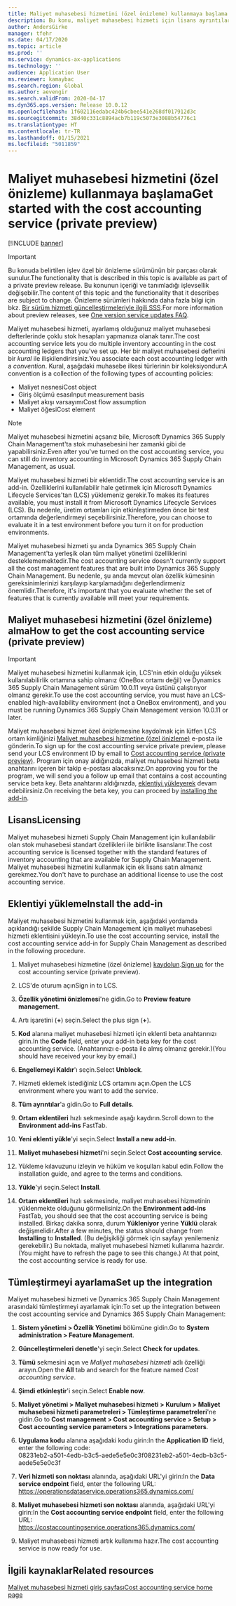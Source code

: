 ```yaml
---
title: Maliyet muhasebesi hizmetini (özel önizleme) kullanmaya başlama
description: Bu konu, maliyet muhasebesi hizmeti için lisans ayrıntılarını ve yükleme yönergelerini sağlar.
author: AndersGirke
manager: tfehr
ms.date: 04/17/2020
ms.topic: article
ms.prod: ''
ms.service: dynamics-ax-applications
ms.technology: ''
audience: Application User
ms.reviewer: kamaybac
ms.search.region: Global
ms.author: aevengir
ms.search.validFrom: 2020-04-17
ms.dyn365.ops.version: Release 10.0.12
ms.openlocfilehash: 1f602116edabc424b6cbee541e268df017912d3c
ms.sourcegitcommit: 38d40c331c8894acb7b119c5073e3088b54776c1
ms.translationtype: HT
ms.contentlocale: tr-TR
ms.lasthandoff: 01/15/2021
ms.locfileid: "5011859"
---
```

# <a name="get-started-with-the-cost-accounting-service-private-preview"></a><span data-ttu-id="6d20f-103">Maliyet muhasebesi hizmetini (özel önizleme) kullanmaya başlama</span><span class="sxs-lookup"><span data-stu-id="6d20f-103">Get started with the cost accounting service (private preview)</span></span>

[!INCLUDE [banner](../includes/banner.md)]

> [!IMPORTANT]
> <span data-ttu-id="6d20f-104">Bu konuda belirtilen işlev özel bir önizleme sürümünün bir parçası olarak sunulur.</span><span class="sxs-lookup"><span data-stu-id="6d20f-104">The functionality that is described in this topic is available as part of a private preview release.</span></span> <span data-ttu-id="6d20f-105">Bu konunun içeriği ve tanımladığı işlevsellik değişebilir.</span><span class="sxs-lookup"><span data-stu-id="6d20f-105">The content of this topic and the functionality that it describes are subject to change.</span></span> <span data-ttu-id="6d20f-106">Önizleme sürümleri hakkında daha fazla bilgi için bkz. [Bir sürüm hizmeti güncelleştirmeleriyle ilgili SSS](../../fin-ops-core/fin-ops/get-started/one-version.md).</span><span class="sxs-lookup"><span data-stu-id="6d20f-106">For more information about preview releases, see [One version service updates FAQ](../../fin-ops-core/fin-ops/get-started/one-version.md).</span></span>

<span data-ttu-id="6d20f-107">Maliyet muhasebesi hizmeti, ayarlamış olduğunuz maliyet muhasebesi defterlerinde çoklu stok hesapları yapmanıza olanak tanır.</span><span class="sxs-lookup"><span data-stu-id="6d20f-107">The cost accounting service lets you do multiple inventory accounting in the cost accounting ledgers that you've set up.</span></span> <span data-ttu-id="6d20f-108">Her bir maliyet muhasebesi defterini bir *kural* ile ilişkilendirirsiniz.</span><span class="sxs-lookup"><span data-stu-id="6d20f-108">You associate each cost accounting ledger with a *convention*.</span></span> <span data-ttu-id="6d20f-109">Kural, aşağıdaki muhasebe ilkesi türlerinin bir koleksiyondur:</span><span class="sxs-lookup"><span data-stu-id="6d20f-109">A convention is a collection of the following types of accounting policies:</span></span>

- <span data-ttu-id="6d20f-110">Maliyet nesnesi</span><span class="sxs-lookup"><span data-stu-id="6d20f-110">Cost object</span></span>
- <span data-ttu-id="6d20f-111">Giriş ölçümü esası</span><span class="sxs-lookup"><span data-stu-id="6d20f-111">Input measurement basis</span></span>
- <span data-ttu-id="6d20f-112">Maliyet akışı varsayımı</span><span class="sxs-lookup"><span data-stu-id="6d20f-112">Cost flow assumption</span></span>
- <span data-ttu-id="6d20f-113">Maliyet öğesi</span><span class="sxs-lookup"><span data-stu-id="6d20f-113">Cost element</span></span>

> [!NOTE]
> <span data-ttu-id="6d20f-114">Maliyet muhasebesi hizmetini açsanız bile, Microsoft Dynamics 365 Supply Chain Management'ta stok muhasebesini her zamanki gibi de yapabilirsiniz.</span><span class="sxs-lookup"><span data-stu-id="6d20f-114">Even after you've turned on the cost accounting service, you can still do  inventory accounting in Microsoft Dynamics 365 Supply Chain Management, as usual.</span></span>

<span data-ttu-id="6d20f-115">Maliyet muhasebesi hizmeti bir eklentidir.</span><span class="sxs-lookup"><span data-stu-id="6d20f-115">The cost accounting service is an add-in.</span></span> <span data-ttu-id="6d20f-116">Özelliklerini kullanılabilir hale getirmek için Microsoft Dynamics Lifecycle Services'tan (LCS) yüklemeniz gerekir.</span><span class="sxs-lookup"><span data-stu-id="6d20f-116">To makes its features available, you must install it from Microsoft Dynamics Lifecycle Services (LCS).</span></span> <span data-ttu-id="6d20f-117">Bu nedenle, üretim ortamları için etkinleştirmeden önce bir test ortamında değerlendirmeyi seçebilirsiniz.</span><span class="sxs-lookup"><span data-stu-id="6d20f-117">Therefore, you can choose to evaluate it in a test environment before you turn it on for production environments.</span></span>

<span data-ttu-id="6d20f-118">Maliyet muhasebesi hizmeti şu anda Dynamics 365 Supply Chain Management'ta yerleşik olan tüm maliyet yönetimi özelliklerini desteklememektedir.</span><span class="sxs-lookup"><span data-stu-id="6d20f-118">The cost accounting service doesn't currently support all the cost management features that are built into Dynamics 365 Supply Chain Management.</span></span> <span data-ttu-id="6d20f-119">Bu nedenle, şu anda mevcut olan özellik kümesinin gereksinimlerinizi karşılayıp karşılamadığını değerlendirmeniz önemlidir.</span><span class="sxs-lookup"><span data-stu-id="6d20f-119">Therefore, it's important that you evaluate whether the set of features that is currently available will meet your requirements.</span></span>

## <a name="how-to-get-the-cost-accounting-service-private-preview"></a><a name="sign-up"></a><span data-ttu-id="6d20f-120">Maliyet muhasebesi hizmetini (özel önizleme) alma</span><span class="sxs-lookup"><span data-stu-id="6d20f-120">How to get the cost accounting service (private preview)</span></span>

> [!IMPORTANT]
> <span data-ttu-id="6d20f-121">Maliyet muhasebesi hizmetini kullanmak için, LCS'nin etkin olduğu yüksek kullanılabilirlik ortamına sahip olmanız (OneBox ortamı değil) ve Dynamics 365 Supply Chain Management sürüm 10.0.11 veya üstünü çalıştırıyor olmanız gerekir.</span><span class="sxs-lookup"><span data-stu-id="6d20f-121">To use the cost accounting service, you must have an LCS-enabled high-availability environment (not a OneBox environment), and you must be running Dynamics 365 Supply Chain Management version 10.0.11 or later.</span></span>

<span data-ttu-id="6d20f-122">Maliyet muhasebesi hizmet özel önizlemesine kaydolmak için lütfen LCS ortam kimliğinizi [Maliyet muhasebesi hizmetine (özel önizleme)](mailto:aevengir@microsoft.com?subject=Cost%20accounting%20service%20%28private%20preview%29) e-posta ile gönderin.</span><span class="sxs-lookup"><span data-stu-id="6d20f-122">To sign up for the cost accounting service private preview, please send your LCS environment ID by email to [Cost accounting service (private preview)](mailto:aevengir@microsoft.com?subject=Cost%20accounting%20service%20%28private%20preview%29).</span></span> <span data-ttu-id="6d20f-123">Program için onay aldığınızda, maliyet muhasebesi hizmeti beta anahtarını içeren bir takip e-postası alacaksınız.</span><span class="sxs-lookup"><span data-stu-id="6d20f-123">On approving you for the program, we will send you a follow up email that contains a cost accounting service beta key.</span></span> <span data-ttu-id="6d20f-124">Beta anahtarını aldığınızda, [eklentiyi yükleyerek](#install) devam edebilirsiniz.</span><span class="sxs-lookup"><span data-stu-id="6d20f-124">On receiving the beta key, you can proceed by [installing the add-in](#install).</span></span>

## <a name="licensing"></a><span data-ttu-id="6d20f-125">Lisans</span><span class="sxs-lookup"><span data-stu-id="6d20f-125">Licensing</span></span>

<span data-ttu-id="6d20f-126">Maliyet muhasebesi hizmeti Supply Chain Management için kullanılabilir olan stok muhasebesi standart özellikleri ile birlikte lisanslanır.</span><span class="sxs-lookup"><span data-stu-id="6d20f-126">The cost accounting service is licensed together with the standard features of inventory accounting that are available for Supply Chain Management.</span></span> <span data-ttu-id="6d20f-127">Maliyet muhasebesi hizmetini kullanmak için ek lisans satın almanız gerekmez.</span><span class="sxs-lookup"><span data-stu-id="6d20f-127">You don't have to purchase an additional license to use the cost accounting service.</span></span>

## <a name="install-the-add-in"></a><a name="install"></a><span data-ttu-id="6d20f-128">Eklentiyi yükleme</span><span class="sxs-lookup"><span data-stu-id="6d20f-128">Install the add-in</span></span>

<span data-ttu-id="6d20f-129">Maliyet muhasebesi hizmetini kullanmak için, aşağıdaki yordamda açıklandığı şekilde Supply Chain Management için maliyet muhasebesi hizmeti eklentisini yükleyin.</span><span class="sxs-lookup"><span data-stu-id="6d20f-129">To use the cost accounting service, install the cost accounting service add-in for Supply Chain Management as described in the following procedure.</span></span>

1. <span data-ttu-id="6d20f-130">Maliyet muhasebesi hizmetine (özel önizleme) [kaydolun](#sign-up).</span><span class="sxs-lookup"><span data-stu-id="6d20f-130">[Sign up](#sign-up) for the cost accounting service (private preview).</span></span>

1. <span data-ttu-id="6d20f-131">LCS'de oturum açın</span><span class="sxs-lookup"><span data-stu-id="6d20f-131">Sign in to LCS.</span></span>

1. <span data-ttu-id="6d20f-132">**Özellik yönetimi önizlemesi**'ne gidin.</span><span class="sxs-lookup"><span data-stu-id="6d20f-132">Go to **Preview feature management**.</span></span>

1. <span data-ttu-id="6d20f-133">Artı işaretini (**+**) seçin.</span><span class="sxs-lookup"><span data-stu-id="6d20f-133">Select the plus sign (**+**).</span></span>

1. <span data-ttu-id="6d20f-134">**Kod** alanına maliyet muhasebesi hizmeti için eklenti beta anahtarınızı girin.</span><span class="sxs-lookup"><span data-stu-id="6d20f-134">In the **Code** field, enter your add-in beta key for the cost accounting service.</span></span> <span data-ttu-id="6d20f-135">(Anahtarınızı e-posta ile almış olmanız gerekir.)</span><span class="sxs-lookup"><span data-stu-id="6d20f-135">(You should have received your key by email.)</span></span>

1. <span data-ttu-id="6d20f-136">**Engellemeyi Kaldır**'ı seçin.</span><span class="sxs-lookup"><span data-stu-id="6d20f-136">Select **Unblock**.</span></span>

1. <span data-ttu-id="6d20f-137">Hizmeti eklemek istediğiniz LCS ortamını açın.</span><span class="sxs-lookup"><span data-stu-id="6d20f-137">Open the LCS environment where you want to add the service.</span></span>

1. <span data-ttu-id="6d20f-138">**Tüm ayrıntılar**'a gidin.</span><span class="sxs-lookup"><span data-stu-id="6d20f-138">Go to **Full details**.</span></span>

1. <span data-ttu-id="6d20f-139">**Ortam eklentileri** hızlı sekmesinde aşağı kaydırın.</span><span class="sxs-lookup"><span data-stu-id="6d20f-139">Scroll down to the **Environment add-ins** FastTab.</span></span>

1. <span data-ttu-id="6d20f-140">**Yeni eklenti yükle**'yi seçin.</span><span class="sxs-lookup"><span data-stu-id="6d20f-140">Select **Install a new add-in**.</span></span>

1. <span data-ttu-id="6d20f-141">**Maliyet muhasebesi hizmeti**'ni seçin.</span><span class="sxs-lookup"><span data-stu-id="6d20f-141">Select **Cost accounting service**.</span></span>

1. <span data-ttu-id="6d20f-142">Yükleme kılavuzunu izleyin ve hüküm ve koşulları kabul edin.</span><span class="sxs-lookup"><span data-stu-id="6d20f-142">Follow the installation guide, and agree to the terms and conditions.</span></span>

1. <span data-ttu-id="6d20f-143">**Yükle**'yi seçin.</span><span class="sxs-lookup"><span data-stu-id="6d20f-143">Select **Install**.</span></span>

1. <span data-ttu-id="6d20f-144">**Ortam eklentileri** hızlı sekmesinde, maliyet muhasebesi hizmetinin yüklenmekte olduğunu görmelisiniz.</span><span class="sxs-lookup"><span data-stu-id="6d20f-144">On the **Environment add-ins** FastTab, you should see that the cost accounting service is being installed.</span></span> <span data-ttu-id="6d20f-145">Birkaç dakika sonra, durum **Yükleniyor** yerine **Yüklü** olarak değişmelidir.</span><span class="sxs-lookup"><span data-stu-id="6d20f-145">After a few minutes, the status should change from **Installing** to **Installed**.</span></span> <span data-ttu-id="6d20f-146">(Bu değişikliği görmek için sayfayı yenilemeniz gerekebilir.) Bu noktada, maliyet muhasebesi hizmeti kullanıma hazırdır.</span><span class="sxs-lookup"><span data-stu-id="6d20f-146">(You might have to refresh the page to see this change.) At that point, the cost accounting service is ready for use.</span></span>

## <a name="set-up-the-integration"></a><span data-ttu-id="6d20f-147">Tümleştirmeyi ayarlama</span><span class="sxs-lookup"><span data-stu-id="6d20f-147">Set up the integration</span></span>

<span data-ttu-id="6d20f-148">Maliyet muhasebesi hizmeti ve Dynamics 365 Supply Chain Management arasındaki tümleştirmeyi ayarlamak için:</span><span class="sxs-lookup"><span data-stu-id="6d20f-148">To set up the integration between the cost accounting service and Dynamics 365 Supply Chain Management:</span></span>

1. <span data-ttu-id="6d20f-149">**Sistem yönetimi > Özellik Yönetimi** bölümüne gidin.</span><span class="sxs-lookup"><span data-stu-id="6d20f-149">Go to **System administration > Feature Management**.</span></span>

1. <span data-ttu-id="6d20f-150">**Güncelleştirmeleri denetle**'yi seçin.</span><span class="sxs-lookup"><span data-stu-id="6d20f-150">Select **Check for updates**.</span></span>

1. <span data-ttu-id="6d20f-151">**Tümü** sekmesini açın ve *Maliyet muhasebesi hizmeti* adlı özelliği arayın.</span><span class="sxs-lookup"><span data-stu-id="6d20f-151">Open the **All** tab and search for the feature named *Cost accounting service*.</span></span>

1. <span data-ttu-id="6d20f-152">**Şimdi etkinleştir**'i seçin.</span><span class="sxs-lookup"><span data-stu-id="6d20f-152">Select **Enable now**.</span></span>

1. <span data-ttu-id="6d20f-153">**Maliyet yönetimi > Maliyet muhasebesi hizmeti > Kurulum > Maliyet muhasebesi hizmeti parametreleri > Tümleştirme parametreleri**'ne gidin.</span><span class="sxs-lookup"><span data-stu-id="6d20f-153">Go to **Cost management > Cost accounting service > Setup > Cost accounting service parameters > Integrations parameters**.</span></span>

1. <span data-ttu-id="6d20f-154">**Uygulama kodu** alanına aşağıdaki kodu girin:</span><span class="sxs-lookup"><span data-stu-id="6d20f-154">In the **Application ID** field, enter the following code:</span></span><br> <span data-ttu-id="6d20f-155">08231eb2-a501-4edb-b3c5-aede5e5e0c3f</span><span class="sxs-lookup"><span data-stu-id="6d20f-155">08231eb2-a501-4edb-b3c5-aede5e5e0c3f</span></span>

1. <span data-ttu-id="6d20f-156">**Veri hizmeti son noktası** alanında, aşağıdaki URL'yi girin:</span><span class="sxs-lookup"><span data-stu-id="6d20f-156">In the **Data service endpoint** field, enter the following URL:</span></span><br>https://operationsdataservice.operations365.dynamics.com/

1. <span data-ttu-id="6d20f-157">**Maliyet muhasebesi hizmeti son noktası** alanında, aşağıdaki URL'yi girin:</span><span class="sxs-lookup"><span data-stu-id="6d20f-157">In the **Cost accounting service endpoint** field, enter the following URL:</span></span><br>https://costaccountingservice.operations365.dynamics.com/

1. <span data-ttu-id="6d20f-158">Maliyet muhasebesi hizmeti artık kullanıma hazır.</span><span class="sxs-lookup"><span data-stu-id="6d20f-158">The cost accounting service is now ready for use.</span></span>

## <a name="related-resources"></a><span data-ttu-id="6d20f-159">İlgili kaynaklar</span><span class="sxs-lookup"><span data-stu-id="6d20f-159">Related resources</span></span>

[<span data-ttu-id="6d20f-160">Maliyet muhasebesi hizmeti giriş sayfası</span><span class="sxs-lookup"><span data-stu-id="6d20f-160">Cost accounting service home page</span></span>](cost-accounting-service-home.md)

